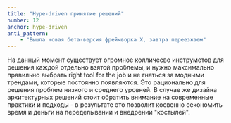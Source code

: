 ```yaml
---
title: "Hype-driven принятие решений"
number: 12
anchor: hype-driven
anti_pattern:
    - "Вышла новая бета-версия фреймворка Х, завтра переезжаем"
---
```


На данный момент существует огромное колличесво инструметов для решения каждой отдельно взятой проблемы, и 
нужно максимально правильно выбрать right tool for the job и не гнаться за модными трендами, которые постоянно 
появляются. Это рационально для решения проблем низкого и среднего уровней. В случае же дизайна архитектурных 
решений стоит обратить внимание на современные практики и подходы - в результате это позволит косвенно секономить 
время и деньги на переделывании и внедрении "костылей".